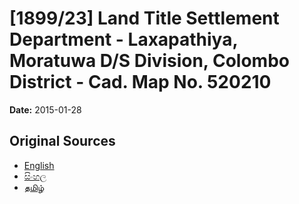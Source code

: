 # [1899/23] Land Title Settlement Department - Laxapathiya, Moratuwa D/S Division, Colombo District - Cad. Map No. 520210

**Date:** 2015-01-28

## Original Sources

- [English](https://documents.gov.lk/view/extra-gazettes/2015/1/1899-23_E.pdf)
- [සිංහල](https://documents.gov.lk/view/extra-gazettes/2015/1/1899-23_S.pdf)
- [தமிழ்](https://documents.gov.lk/view/extra-gazettes/2015/1/1899-23_T.pdf)
